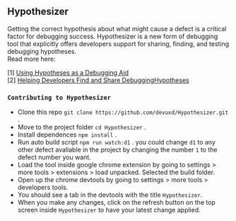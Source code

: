 
## Hypothesizer

Getting the correct hypothesis about what might cause a defect is a critical factor for debugging success. Hypothesizer is a new form of debugging tool that explicitly offers developers support for sharing, finding, and testing debugging hypotheses.  
Read more here: 

[1] [Using Hypotheses as a Debugging Aid](https://arxiv.org/pdf/2005.13652.pdf)<br/>
[2] [Helping Developers Find and Share DebuggingHypotheses]()
### `Contributing to Hypothesizer`
* Clone this repo `` git clone https://github.com/devuxd/Hypothesizer.git  `` .
* Move to the project folder ``cd Hypothesizer`` .
* Install dependences ``npm install`` .
* Run auto build script `` npm run watch:d1 `` . you could change ``d1`` to any other defect avaliable in the project by changing the number ``1`` to the defect number you want.
* Load the tool inside google chrome extension by going to  settings > more tools > extensions > load unpacked. Selected the build folder.
* Open up the chrome devtools by going to settings > more tools > developers tools.
* You should see a tab in the devtools with the title `Hypothesizer`.
* When you make any changes, click on the refresh button on the top screen inside `Hypothesizer` to have your latest change applied.




